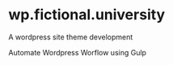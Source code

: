 # wp.fictional.university
A wordpress site theme development

Automate Wordpress Worflow using Gulp
